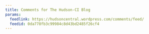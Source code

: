 ```yaml
---
title: Comments for The Hudson-CI Blog
params:
  feedlink: https://hudsoncentral.wordpress.com/comments/feed/
  feedid: 0da778fb3c99984c8d43bd2485f26cf4
---
```

